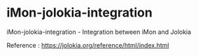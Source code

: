 # iMon-jolokia-integration
iMon-jolokia-integration - Integration between iMon and Jolokia

Reference : https://jolokia.org/reference/html/index.html
